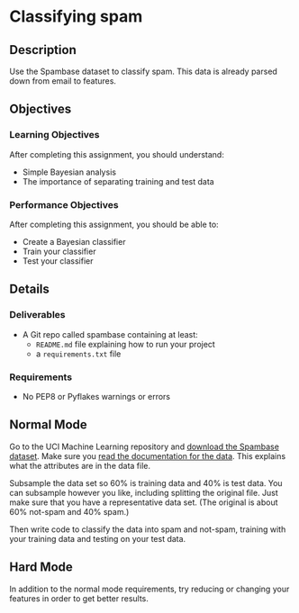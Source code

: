 # Classifying spam

## Description

Use the Spambase dataset to classify spam. This data is already parsed down from email to features.

## Objectives

### Learning Objectives

After completing this assignment, you should understand:

* Simple Bayesian analysis
* The importance of separating training and test data

### Performance Objectives

After completing this assignment, you should be able to:

* Create a Bayesian classifier
* Train your classifier
* Test your classifier

## Details

### Deliverables

* A Git repo called spambase containing at least:
  * `README.md` file explaining how to run your project
  * a `requirements.txt` file

### Requirements  

* No PEP8 or Pyflakes warnings or errors

## Normal Mode

Go to the UCI Machine Learning repository and [download the Spambase dataset](https://archive.ics.uci.edu/ml/datasets/Spambase). Make sure you [read the documentation for the data](https://archive.ics.uci.edu/ml/machine-learning-databases/spambase/spambase.DOCUMENTATION). This explains what the attributes are in the data file.

Subsample the data set so 60% is training data and 40% is test data. You can subsample however you like, including splitting the original file. Just make sure that you have a representative data set. (The original is about 60% not-spam and 40% spam.)

Then write code to classify the data into spam and not-spam, training with your training data and testing on your test data.

## Hard Mode

In addition to the normal mode requirements, try reducing or changing your features in order to get better results.
